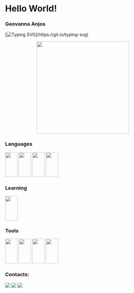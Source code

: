 # Hello World!
### Geovanna Anjos
[![Typing SVG](https://readme-typing-svg.herokuapp.com?color=3B2AA4&lines=Hello!+My+name+is+Geovanna+Anjos;I'm+18+years+old;I'm+from+São+Paulo+-+Brazil;Be+Welcome+!)](https://git.io/typing-svg)

<p align="center">
  <img src="https://user-images.githubusercontent.com/62412557/174926680-09a73d04-a392-4f17-8b0d-3aa55e103a67.gif" width="300" height="300" align= center>
</p> 
  
### Languages


<div>
  <img src="https://cdn.jsdelivr.net/gh/devicons/devicon/icons/javascript/javascript-original.svg" width="40" height="80em"/>
  <img src="https://cdn.jsdelivr.net/gh/devicons/devicon/icons/python/python-original.svg" width="40" height="80em"/>
  <img src="https://cdn.jsdelivr.net/gh/devicons/devicon/icons/css3/css3-original.svg" width="40" height="80em"/>
  <img src="https://cdn.jsdelivr.net/gh/devicons/devicon/icons/html5/html5-original.svg" width="40" height="80em"/>
</div>

### Learning
  
 <img src="https://cdn.jsdelivr.net/gh/devicons/devicon/icons/react/react-original.svg" width="40" height="80em"/>
  
### Tools

<div>
  <img src="https://cdn.jsdelivr.net/gh/devicons/devicon/icons/git/git-original.svg" width="40" height="80em"/>
  <img src="https://cdn.jsdelivr.net/gh/devicons/devicon/icons/chrome/chrome-original.svg" width="40" height="80em"/>
  <img src="https://cdn.jsdelivr.net/gh/devicons/devicon/icons/canva/canva-original.svg" width="40" height="80em"/>
  <img src="https://cdn.jsdelivr.net/gh/devicons/devicon/icons/visualstudio/visualstudio-plain.svg" width="40" height="80em"/>
</div>

### Contacts:

<div>
<a href="https://instagram.com/ge.anjosssss" target="_blank"><img src="https://img.shields.io/badge/-Instagram-%23E4405F?style=for-the-badge&logo=instagram&logoColor=white" target="_blank"></a>
<a href = mailto:"geovanna.anjos92@gmail.com"><img src="https://img.shields.io/badge/Gmail-D14836?style=for-the-badge&logo=gmail&logoColor=white" target="_blank"></a>
<a href="https://www.linkedin.com/in/geovanna-anjos12" target="_blank"><img src="https://img.shields.io/badge/-LinkedIn-%230077B5?style=for-the-badge&logo=linkedin&logoColor=white" target="_blank"></a>   
</div>
